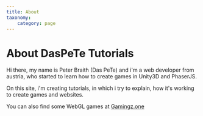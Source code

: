 ```yaml
---
title: About
taxonomy:
    category: page
---
```


# About DasPeTe Tutorials

Hi there, my name is Peter Braith (Das PeTe) and i'm a web developer from austria, who started to learn how to create games in Unity3D and PhaserJS.

On this site, i'm creating tutorials, in which i try to explain, how it's working to create games and websites.

You can also find some WebGL games at [Gamingz.one](http://www.gamingz.one?target=_blank)